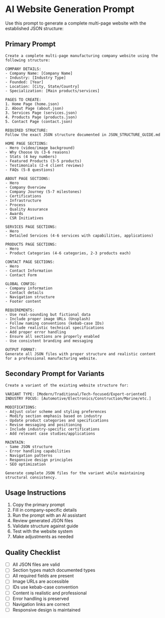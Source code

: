 
# AI Website Generation Prompt

Use this prompt to generate a complete multi-page website with the established JSON structure:

## Primary Prompt

```
Create a complete multi-page manufacturing company website using the following structure:

COMPANY DETAILS:
- Company Name: [Company Name]
- Industry: [Industry Type] 
- Founded: [Year]
- Location: [City, State/Country]
- Specialization: [Main products/services]

PAGES TO CREATE:
1. Home Page (home.json)
2. About Page (about.json)  
3. Services Page (services.json)
4. Products Page (products.json)
5. Contact Page (contact.json)

REQUIRED STRUCTURE:
Follow the exact JSON structure documented in JSON_STRUCTURE_GUIDE.md

HOME PAGE SECTIONS:
- Hero (video/image background)
- Why Choose Us (3-6 reasons)
- Stats (4 key numbers)
- Featured Products (3-5 products)
- Testimonials (2-4 client reviews)
- FAQs (5-8 questions)

ABOUT PAGE SECTIONS:
- Hero 
- Company Overview
- Company Journey (5-7 milestones)
- Certifications
- Infrastructure  
- Process
- Quality Assurance
- Awards
- CSR Initiatives

SERVICES PAGE SECTIONS:
- Hero
- Detailed Services (4-6 services with capabilities, applications)

PRODUCTS PAGE SECTIONS:
- Hero
- Product Categories (4-6 categories, 2-3 products each)

CONTACT PAGE SECTIONS:
- Hero
- Contact Information
- Contact Form

GLOBAL CONFIG:
- Company information
- Contact details
- Navigation structure
- Footer content

REQUIREMENTS:
- Use real-sounding but fictional data
- Include proper image URLs (Unsplash)
- Follow naming conventions (kebab-case IDs)
- Include realistic technical specifications
- Add proper error handling
- Ensure all sections are properly enabled
- Use consistent branding and messaging

OUTPUT FORMAT:
Generate all JSON files with proper structure and realistic content for a professional manufacturing website.
```

## Secondary Prompt for Variants

```
Create a variant of the existing website structure for:

VARIANT TYPE: [Modern/Traditional/Tech-focused/Export-oriented]
INDUSTRY FOCUS: [Automotive/Electronics/Construction/Marine/etc.]

MODIFICATIONS:
- Adjust color scheme and styling preferences
- Modify section emphasis based on industry
- Update product categories and specifications  
- Revise messaging and positioning
- Include industry-specific certifications
- Add relevant case studies/applications

MAINTAIN:
- Same JSON structure
- Error handling capabilities
- Navigation patterns
- Responsive design principles
- SEO optimization

Generate complete JSON files for the variant while maintaining structural consistency.
```

## Usage Instructions

1. Copy the primary prompt
2. Fill in company-specific details
3. Run the prompt with an AI assistant
4. Review generated JSON files
5. Validate structure against guide
6. Test with the website system
7. Make adjustments as needed

## Quality Checklist

- [ ] All JSON files are valid
- [ ] Section types match documented types
- [ ] All required fields are present
- [ ] Image URLs are accessible
- [ ] IDs use kebab-case convention
- [ ] Content is realistic and professional
- [ ] Error handling is preserved
- [ ] Navigation links are correct
- [ ] Responsive design is maintained
